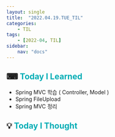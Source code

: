 ```yaml
---
layout: single
title:  "2022.04.19.TUE_TIL"
categories: 
    - TIL
tags: 
    - [2022-04, TIL]
sidebar:
    nav: "docs"
---
```



## ⌨ <a style="color:#00adb5">Today I Learned</a>
- Spring MVC 학습 ( Controller, Model )
- Spring FileUpload
- Spring MVC 정리

## 💡 <a style="color:#00adb5">Today I Thought</a>
